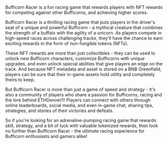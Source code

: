 Bufficorn Racer is a fun racing game that rewards players with NFT rewards for competing against other Bufficorns, and achieving higher scores.


Bufficorn Racer is a thrilling racing game that puts players in the driver's seat of a unique and powerful Bufficorn - a mythical creature that combines the strength of a buffalo with the agility of a unicorn. As players compete in high-speed races across challenging tracks, they'll have the chance to earn exciting rewards in the form of non-fungible tokens (NFTs).


These NFT rewards are more than just collectibles - they can be used to unlock new Bufficorn characters, customize Bufficorns with unique upgrades, and even unlock special abilities that give players an edge on the track. And because NFT metadata and asset is stored on a BNB Greenfield, players can be sure that their in-game assets hold utility and completely theirs to keep.


But Bufficorn Racer is more than just a game of speed and strategy - it's also a community of players who share a passion for Bufficorns, racing and the lore behind ETHDenver!!! Players can connect with others through online leaderboards, social media, and even in-game chat, sharing tips, strategies, and stories of their victories and defeats.


So if you're looking for an adrenaline-pumping racing game that rewards skill, strategy, and a bit of luck with valuable tokenized rewards, then look no further than Bufficorn Racer - the ultimate racing experience for Bufficorn enthusiasts and gamers alike!
